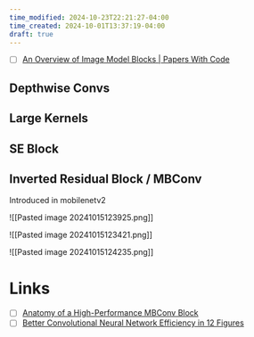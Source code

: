 ```yaml
---
time_modified: 2024-10-23T22:21:27-04:00
time_created: 2024-10-01T13:37:19-04:00
draft: true
---
```

- [ ] [An Overview of Image Model Blocks | Papers With Code](https://paperswithcode.com/methods/category/image-model-blocks)

## Depthwise Convs



## Large Kernels


## SE Block






## Inverted Residual Block / MBConv
Introduced in mobilenetv2

![[Pasted image 20241015123925.png]]

![[Pasted image 20241015123421.png]]






![[Pasted image 20241015124235.png]]

# Links
- [ ] [Anatomy of a High-Performance MBConv Block](https://www.linkedin.com/pulse/anatomy-high-performance-mbconv-block-andrew-lavin/)
- [ ] [Better Convolutional Neural Network Efficiency in 12 Figures](https://www.linkedin.com/pulse/better-convolutional-neural-network-efficiency-12-figures-lavin-c9dgc/)